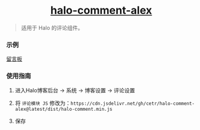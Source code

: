 <h1 align="center"><a href="https://github.com/halo-dev" target="_blank">halo-comment-alex</a></h1>

> 适用于 Halo 的评论组件。

### 示例

[留言板](https://blog.coor.top/s/message)

### 使用指南

1. 进入Halo博客后台 -> 系统 -> 博客设置 -> 评论设置

2. 将 `评论模块 JS` 修改为：`https://cdn.jsdelivr.net/gh/cetr/halo-comment-alex@latest/dist/halo-comment.min.js`

3. 保存
